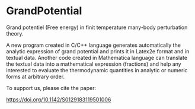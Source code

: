 # GrandPotential
Grand potentiel (Free energy) in finit temperature many-body perturbation theory.

A new program created in C/C++ language generates automatically the analytic expression of grand potential and prints it in Latex2e format and in textual data. 
Another code created in Mathematica language can translate the textual data into a mathematical expression (fractions) and help any interested to evaluate the thermodynamic quantities in analytic or numeric forms at arbitrary order.

To support us, please cite the paper:

https://doi.org/10.1142/S0129183119501006
